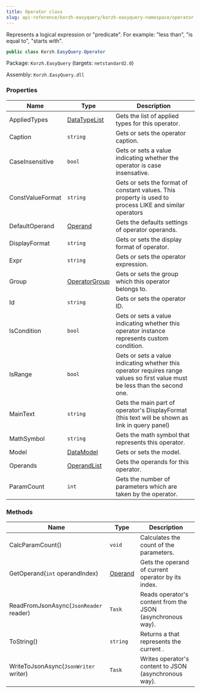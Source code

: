 ```yaml
---
title: Operator class
slug: api-reference/korzh-easyquery/korzh-easyquery-namespace/operator-class
---
```

Represents a logical expression or "predicate". For example: "less than", "is equal to", "starts with".
```csharp
public class Korzh.EasyQuery.Operator

```
Package: `Korzh.EasyQuery` (targets: `netstandard2.0`)

Assembly: `Korzh.EasyQuery.dll`

### Properties

| Name | Type | Description | 
| --- | --- | --- | 
| AppliedTypes | [DataTypeList](/api-reference/easydata-core/easydata-namespace/datatypelist-class) | Gets the list of applied types for this operator. | 
| Caption | `string` | Gets or sets the operator caption. | 
| CaseInsensitive | `bool` | Gets or sets a value indicating whether the operator is case insensative. | 
| ConstValueFormat | `string` | Gets or sets the format of constant values. This property is used to process LIKE and similar operators | 
| DefaultOperand | [Operand](/api-reference/korzh-easyquery/korzh-easyquery-namespace/operand-class) | Gets the defaults settings of operator operands. | 
| DisplayFormat | `string` | Gets or sets the display format of operator. | 
| Expr | `string` | Gets or sets the operator expression. | 
| Group | [OperatorGroup](/api-reference/korzh-easyquery/korzh-easyquery-namespace/operatorgroup-class) | Gets or sets the group which this operator belongs to. | 
| Id | `string` | Gets or sets the operator ID. | 
| IsCondition | `bool` | Gets or sets a value indicating whether this operator instance represents custom condition. | 
| IsRange | `bool` | Gets or sets a value indicating whether this operator requires range values so first value must be less than the second one. | 
| MainText | `string` | Gets the main part of operator's DisplayFormat (this text will be shown as link in query panel) | 
| MathSymbol | `string` | Gets the math symbol that represents this operator. | 
| Model | [DataModel](/api-reference/korzh-easyquery/korzh-easyquery-namespace/datamodel-class) | Gets or sets the model. | 
| Operands | [OperandList](/api-reference/korzh-easyquery/korzh-easyquery-namespace/operandlist-class) | Gets the operands for this operator. | 
| ParamCount | `int` | Gets the number of parameters which are taken by the operator. | 


### Methods

| Name | Type | Description | 
| --- | --- | --- | 
| CalcParamCount() | `void` | Calculates the count of the parameters. | 
| GetOperand(`int` operandIndex) | [Operand](/api-reference/korzh-easyquery/korzh-easyquery-namespace/operand-class) | Gets the operand of current operator by its index. | 
| ReadFromJsonAsync(`JsonReader` reader) | `Task` | Reads operator's content from the JSON (asynchronous way). | 
| ToString() | `string` | Returns a <see cref="T:System.String"></see> that represents the current <see cref="T:System.Object"></see>. | 
| WriteToJsonAsync(`JsonWriter` writer) | `Task` | Writes operator's content to JSON (asynchronous way). |